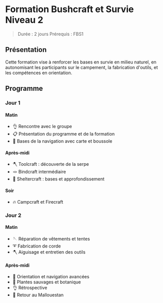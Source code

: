 # Formation Bushcraft et Survie Niveau 2

> Durée : 2 jours
> Prérequis : FBS1

## Présentation

Cette formation vise à renforcer les bases en survie en milieu naturel, en autonomisant les participants sur le campement, la fabrication d'outils, et les compétences en orientation.

## Programme
### Jour 1
#### Matin
- 👌 Rencontre avec le groupe
- 📋 Présentation du programme et de la formation
- 🧭 Bases de la navigation avec carte et boussole

#### Après-midi
- 🪓 Toolcraft : découverte de la serpe
- 🪢 Bindcraft intermédiaire
- 🪹 Sheltercraft : bases et approfondissement

#### Soir
- 🔥 Campcraft et Firecraft

### Jour 2
#### Matin
- 🪡 Réparation de vêtements et tentes
- ➰ Fabrication de corde
- 🪓 Aiguisage et entretien des outils

#### Après-midi
- 🧭 Orientation et navigation avancées
- 🍁 Plantes sauvages et botanique
- 👌 Rétrospective
- 🚶 Retour au Mallouestan